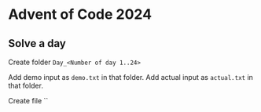Advent of Code 2024
===================

## Solve a day

Create folder `Day_<Number of day 1..24>`

Add demo input as `demo.txt` in that folder.
Add actual input as `actual.txt` in that folder.

Create file ``